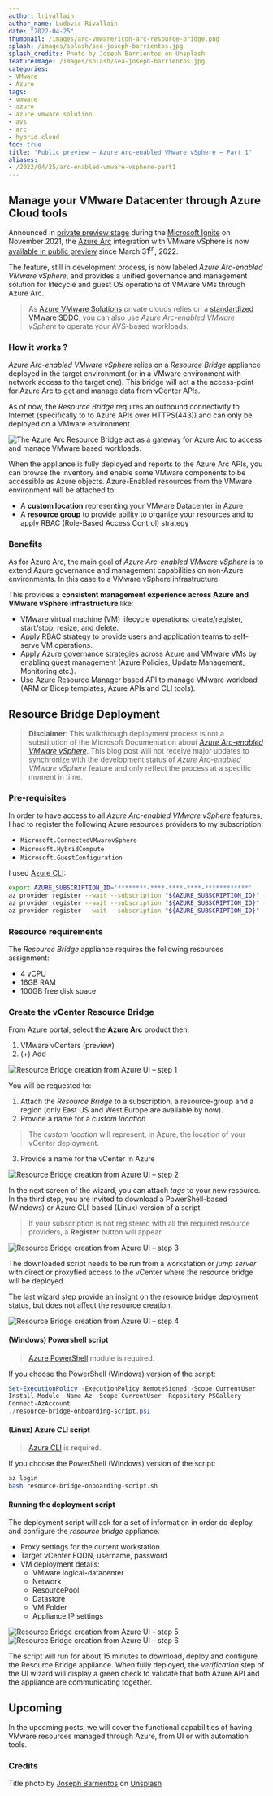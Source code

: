 ```yaml
---
author: lrivallain
author_name: Ludovic Rivallain
date: "2022-04-25"
thumbnail: /images/arc-vmware/icon-arc-resource-bridge.png
splash: /images/splash/sea-joseph-barrientos.jpg
splash_credits: Photo by Joseph Barrientos on Unsplash
featureImage: /images/splash/sea-joseph-barrientos.jpg
categories:
- VMware
- Azure
tags:
- vmware
- azure
- azure vmware solution
- avs
- arc
- hybrid cloud
toc: true
title: "Public preview – Azure Arc-enabled VMware vSphere – Part 1"
aliases:
- /2022/04/25/arc-enabled-vmware-vsphere-part1
---
```


## Manage your VMware Datacenter through Azure Cloud tools

Announced in [private preview stage](https://azure.microsoft.com/en-us/updates/private-preview-new-azure-arc-capabilities-in-november-2021/) during the [Microsoft Ignite](https://aka.ms/IgniteNov21/InnovateAnywhereBlog) on November 2021, the [Azure Arc](https://azure.microsoft.com/en-us/services/azure-arc/#product-overview) integration with VMware vSphere is now [available in public preview](https://azure.microsoft.com/en-us/updates/public-preview-azure-arc-integration-with-vmware-vsphere/) since March 31<sup>th</sup>, 2022.

The feature, still in development process, is now labeled *Azure Arc-enabled VMware vSphere*, and provides a unified governance and management solution for lifecycle and guest OS operations of VMware VMs through Azure Arc.

> As [Azure VMware Solutions](https://azure.microsoft.com/en-us/services/azure-vmware/) private clouds relies on a [standardized VMware SDDC](https://www.vmware.com/products/cloud-foundation.html), you can also use *Azure Arc-enabled VMware vSphere* to operate your AVS-based workloads.

### How it works ?

*Azure Arc-enabled VMware vSphere* relies on a *Resource Bridge* appliance deployed in the target environment (or in a VMware environment with network access to the target one). This bridge will act a the access-point for Azure Arc to get and manage data from vCenter APIs.

As of now, the *Resource Bridge* requires an outbound connectivity to Internet (specifically to to Azure APIs over HTTPS(443)) and can only be deployed on a VMware environment.

![The Azure Arc Resource Bridge act as a gateway for Azure Arc to access and manage VMware based workloads.](/images/arc-vmware/arc-resource-bridge.png)

When the appliance is fully deployed and reports to the Azure Arc APIs, you can browse the inventory and enable some VMware components to be accessible as Azure objects. Azure-Enabled resources from the VMware environment will be attached to:

* A **custom location** representing your VMware Datacenter in Azure
* A **resource group** to provide ability to organize your resources and to apply RBAC (Role-Based Access Control) strategy

### Benefits

As for Azure Arc, the main goal of *Azure Arc-enabled VMware vSphere* is to extend Azure governance and management capabilities on non-Azure environments. In this case to a VMware vSphere infrastructure.

This provides a **consistent management experience across Azure and VMware vSphere infrastructure** like:

* VMware virtual machine (VM) lifecycle operations: create/register, start/stop, resize, and delete.
* Apply RBAC strategy to provide users and application teams to self-serve VM operations.
* Apply Azure governance strategies across Azure and VMware VMs by enabling guest management (Azure Policies, Update Management, Monitoring etc.).
* Use Azure Resource Manager based API to manage VMware workload (ARM or Bicep templates, Azure APIs and CLI tools).

## Resource Bridge Deployment

> **Disclaimer**: This walkthrough deployment process is not a substitution of the Microsoft Documentation about [*Azure Arc-enabled VMware vSphere*](https://docs.microsoft.com/en-us/azure/azure-arc/vmware-vsphere/). This blog post will not receive major updates to synchronize with the development status of *Azure Arc-enabled VMware vSphere* feature and only reflect the process at a specific moment in time.

### Pre-requisites

In order to have access to all *Azure Arc-enabled VMware vSphere* features, I had to register the following Azure resources providers to my subscription:

* `Microsoft.ConnectedVMwarevSphere`
* `Microsoft.HybridCompute`
* `Microsoft.GuestConfiguration`

I used [Azure CLI](https://docs.microsoft.com/en-us/cli/azure/):

```bash
export AZURE_SUBSCRIPTION_ID='********-****-****-****-************'
az provider register --wait --subscription "${AZURE_SUBSCRIPTION_ID}" --namespace Microsoft.ConnectedVMwarevSphere
az provider register --wait --subscription "${AZURE_SUBSCRIPTION_ID}" --namespace Microsoft.HybridCompute
az provider register --wait --subscription "${AZURE_SUBSCRIPTION_ID}" --namespace Microsoft.GuestConfiguration
```

### Resource requirements

The *Resource Bridge* appliance requires the following resources assignment:

* 4 vCPU
* 16GB RAM
* 100GB free disk space


### Create the vCenter Resource Bridge

From Azure portal, select the **Azure Arc** product then:

1. VMware vCenters (preview)
2. (+) Add

![Resource Bridge creation from Azure UI – step 1](/images/arc-vmware/arc-resource-bridge-creation-01.png)

You will be requested to:

1. Attach the *Resource Bridge* to a subscription, a resource-group and a region (only East US and West Europe are available by now).
2. Provide a name for a *custom location*

> The *custom location* will represent, in Azure, the location of your vCenter deployment.

3. Provide a name for the vCenter in Azure

![Resource Bridge creation from Azure UI – step 2](/images/arc-vmware/arc-resource-bridge-creation-02.png)

In the next screen of the wizard, you can attach *tags* to your new resource. In the third step, you are invited to download a PowerShell-based (Windows) or Azure CLI-based (Linux) version of a script.

> If your subscription is not registered with all the required resource providers, a **Register** button will appear.

![Resource Bridge creation from Azure UI – step 3](/images/arc-vmware/arc-resource-bridge-creation-03.png)

The downloaded script needs to be run from a workstation or *jump server* with direct or proxyfied access to the vCenter where the resource bridge will be deployed.

The last wizard step provide an insight on the resource bridge deployment status, but does not affect the resource creation.

![Resource Bridge creation from Azure UI – step 4](/images/arc-vmware/arc-resource-bridge-creation-04.png)

#### (Windows) Powershell script

> [Azure PowerShell](https://docs.microsoft.com/fr-fr/powershell/azure/?view=azps-7.4.0) module is required.

If you choose the PowerShell (Windows) version of the script:

```ps1
Set-ExecutionPolicy -ExecutionPolicy RemoteSigned -Scope CurrentUser
Install-Module -Name Az -Scope CurrentUser -Repository PSGallery
Connect-AzAccount
./resource-bridge-onboarding-script.ps1
```

#### (Linux) Azure CLI script

> [Azure CLI](https://docs.microsoft.com/en-us/cli/azure/) is required.

If you choose the PowerShell (Windows) version of the script:

```bash
az login
bash resource-bridge-onboarding-script.sh
```

#### Running the deployment script

The deployment script will ask for a set of information in order do deploy and configure the *resource bridge* appliance.

* Proxy settings for the current workstation
* Target vCenter FQDN, username, password
* VM deployment details:
  * VMware logical-datacenter
  * Network
  * ResourcePool
  * Datastore
  * VM Folder
  * Appliance IP settings

![Resource Bridge creation from Azure UI – step 5](/images/arc-vmware/arc-resource-bridge-creation-05.png)
![Resource Bridge creation from Azure UI – step 6](/images/arc-vmware/arc-resource-bridge-creation-06.png)

The script will run for about 15 minutes to download, deploy and configure the Resource Bridge appliance. When fully deployed, the *verification* step of the UI wizard will display a green check to validate that both Azure API and the appliance are communicating together.

## Upcoming

In the upcoming posts, we will cover the functional capabilities of having VMware resources managed through Azure, from UI or with automation tools.

### Credits

Title photo by [Joseph Barrientos](https://unsplash.com/@jbcreate_) on [Unsplash](https://unsplash.com/photos/oQl0eVYd_n8)
